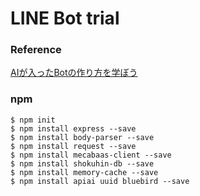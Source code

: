LINE Bot trial
==============

### Reference
[AIが入ったBotの作り方を学ぼう](http://qiita.com/nkjm/items/0e9d24b2f3429bd33c8d)

### npm
```
$ npm init
$ npm install express --save
$ npm install body-parser --save
$ npm install request --save
$ npm install mecabaas-client --save
$ npm install shokuhin-db --save
$ npm install memory-cache --save
$ npm install apiai uuid bluebird --save
```

